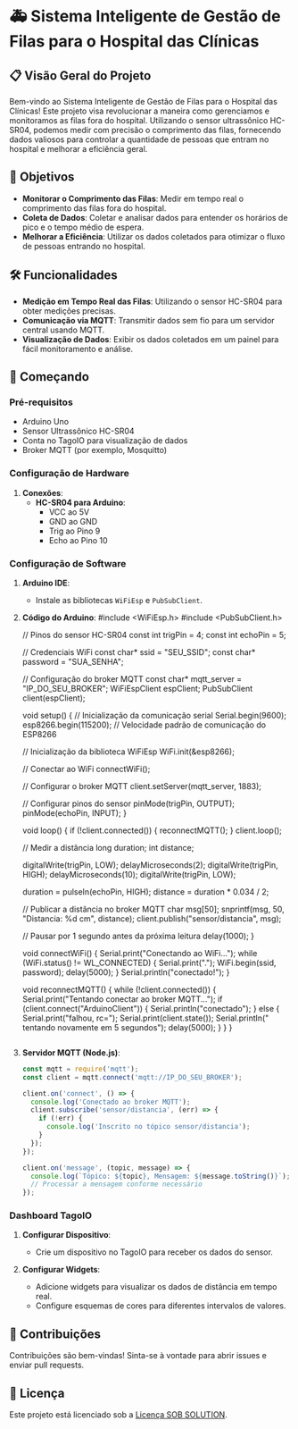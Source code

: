 # 🚑 Sistema Inteligente de Gestão de Filas para o Hospital das Clínicas

## 📋 Visão Geral do Projeto

Bem-vindo ao Sistema Inteligente de Gestão de Filas para o Hospital das Clínicas! Este projeto visa revolucionar a maneira como gerenciamos e monitoramos as filas fora do hospital. Utilizando o sensor ultrassônico HC-SR04, podemos medir com precisão o comprimento das filas, fornecendo dados valiosos para controlar a quantidade de pessoas que entram no hospital 
e melhorar a eficiência geral.

## 🎯 Objetivos

- **Monitorar o Comprimento das Filas**: Medir em tempo real o comprimento das filas fora do hospital.
- **Coleta de Dados**: Coletar e analisar dados para entender os horários de pico e o tempo médio de espera.
- **Melhorar a Eficiência**: Utilizar os dados coletados para otimizar o fluxo de pessoas entrando no hospital.

## 🛠️ Funcionalidades

- **Medição em Tempo Real das Filas**: Utilizando o sensor HC-SR04 para obter medições precisas.
- **Comunicação via MQTT**: Transmitir dados sem fio para um servidor central usando MQTT.
- **Visualização de Dados**: Exibir os dados coletados em um painel para fácil monitoramento e análise.

## 🚀 Começando

### Pré-requisitos

- Arduino Uno
- Sensor Ultrassônico HC-SR04
- Conta no TagoIO para visualização de dados
- Broker MQTT (por exemplo, Mosquitto)

### Configuração de Hardware

1. **Conexões**:
   - **HC-SR04 para Arduino**:
     - VCC ao 5V
     - GND ao GND
     - Trig ao Pino 9
     - Echo ao Pino 10

### Configuração de Software

1. **Arduino IDE**:
   - Instale as bibliotecas `WiFiEsp` e `PubSubClient`.

2. **Código do Arduino**:
   #include <WiFiEsp.h>
   #include <PubSubClient.h>

   // Pinos do sensor HC-SR04
   const int trigPin = 4;
   const int echoPin = 5;

   // Credenciais WiFi
   const char* ssid = "SEU_SSID";
   const char* password = "SUA_SENHA";

   // Configuração do broker MQTT
   const char* mqtt_server = "IP_DO_SEU_BROKER";
   WiFiEspClient espClient;
   PubSubClient client(espClient);

   void setup() {
     // Inicialização da comunicação serial
     Serial.begin(9600);
     esp8266.begin(115200); // Velocidade padrão de comunicação do ESP8266
     
     // Inicialização da biblioteca WiFiEsp
     WiFi.init(&esp8266);
     
     // Conectar ao WiFi
     connectWiFi();
     
     // Configurar o broker MQTT
     client.setServer(mqtt_server, 1883);
     
     // Configurar pinos do sensor
     pinMode(trigPin, OUTPUT);
     pinMode(echoPin, INPUT);
   }

   void loop() {
     if (!client.connected()) {
       reconnectMQTT();
     }
     client.loop();
     
     // Medir a distância
     long duration;
     int distance;
     
     digitalWrite(trigPin, LOW);
     delayMicroseconds(2);
     digitalWrite(trigPin, HIGH);
     delayMicroseconds(10);
     digitalWrite(trigPin, LOW);
     
     duration = pulseIn(echoPin, HIGH);
     distance = duration * 0.034 / 2;
     
     // Publicar a distância no broker MQTT
     char msg[50];
     snprintf(msg, 50, "Distancia: %d cm", distance);
     client.publish("sensor/distancia", msg);
     
     // Pausar por 1 segundo antes da próxima leitura
     delay(1000);
   }

   void connectWiFi() {
     Serial.print("Conectando ao WiFi...");
     while (WiFi.status() != WL_CONNECTED) {
       Serial.print(".");
       WiFi.begin(ssid, password);
       delay(5000);
     }
     Serial.println("conectado!");
   }

   void reconnectMQTT() {
     while (!client.connected()) {
       Serial.print("Tentando conectar ao broker MQTT...");
       if (client.connect("ArduinoClient")) {
         Serial.println("conectado");
       } else {
         Serial.print("falhou, rc=");
         Serial.print(client.state());
         Serial.println(" tentando novamente em 5 segundos");
         delay(5000);
       }
     }
   }
   ```

3. **Servidor MQTT (Node.js)**:
   ```javascript
   const mqtt = require('mqtt');
   const client = mqtt.connect('mqtt://IP_DO_SEU_BROKER');

   client.on('connect', () => {
     console.log('Conectado ao broker MQTT');
     client.subscribe('sensor/distancia', (err) => {
       if (!err) {
         console.log('Inscrito no tópico sensor/distancia');
       }
     });
   });

   client.on('message', (topic, message) => {
     console.log(`Tópico: ${topic}, Mensagem: ${message.toString()}`);
     // Processar a mensagem conforme necessário
   });
   ```

### Dashboard TagoIO

1. **Configurar Dispositivo**:
   - Crie um dispositivo no TagoIO para receber os dados do sensor.

2. **Configurar Widgets**:
   - Adicione widgets para visualizar os dados de distância em tempo real.
   - Configure esquemas de cores para diferentes intervalos de valores.

## 🤝 Contribuições

Contribuições são bem-vindas! Sinta-se à vontade para abrir issues e enviar pull requests.

## 📜 Licença

Este projeto está licenciado sob a [Licença SOB SOLUTION](LICENSE).
